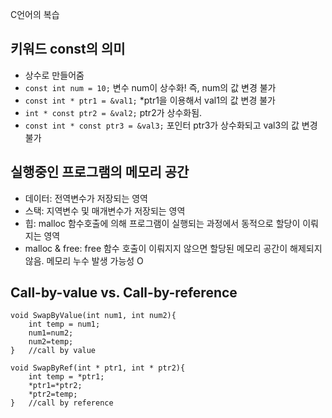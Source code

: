 C언어의 복습
## 키워드 const의 의미
- 상수로 만들어줌
- ```const int num = 10;``` 변수 num이 상수화! 즉, num의 값 변경 불가
- ```const int * ptr1 = &val1;``` *ptr1을 이용해서 val1의 값 변경 불가
- ```int * const ptr2 = &val2;``` ptr2가 상수화됨. 
- ```const int * const ptr3 = &val3;``` 포인터 ptr3가 상수화되고 val3의 값 변경 불가

## 실행중인 프로그램의 메모리 공간
- 데이터: 전역변수가 저장되는 영역
- 스택: 지역변수 및 매개변수가 저장되는 영역
- 힙: malloc 함수호출에 의해 프로그램이 실행되는 과정에서 동적으로 할당이 이뤄지는 영역
- malloc & free: free 함수 호출이 이뤄지지 않으면 할당된 메모리 공간이 해제되지 않음. 메모리 누수 발생 가능성 O

## Call-by-value vs. Call-by-reference
```
void SwapByValue(int num1, int num2){
    int temp = num1;
    num1=num2;
    num2=temp;
}   //call by value
```

```
void SwapByRef(int * ptr1, int * ptr2){
    int temp = *ptr1;
    *ptr1=*ptr2;
    *ptr2=temp;
}   //call by reference
```